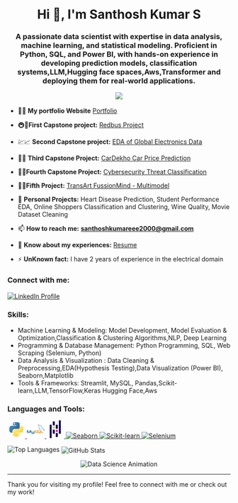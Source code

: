 <h1 align="center">Hi 👋, I'm Santhosh Kumar S</h1>
<h3 align="center">A passionate data scientist with expertise in data analysis, machine learning, and statistical modeling. Proficient in Python, SQL, and Power BI, with hands-on experience in developing prediction models, classification systems,LLM,Hugging face spaces,Aws,Transformer and deploying them for real-world applications.</h3>

<p align="center">
  <img src="https://media.giphy.com/media/3oKIPEqDGUULpEU0aQ/giphy.gif" width="250">
</p>

- 🛄💼 **My portfolio Website** [Portfolio](https://santhoshportfolio.wixsite.com/portfolio)

- 🚇🚎**First Capstone project:** [Redbus Project](https://github.com/SanthoshKumarS13/Rebbus-Project-1)

- 💹📈 **Second Capstone project:** [EDA of Global Electronics Data](https://github.com/SanthoshKumarS13/EDA_of_Global_Electronics_Data---Project-2)

- 🚗💵 **Third Capstone Project:** [CarDekho Car Price Prediction](https://github.com/SanthoshKumarS13/Car_Deheko---Vehicle-price-Prediction_-Regression_Algorithm-----Project-3)

- 🔐🪪**Fourth Capstone Project:** [Cybersecurity Threat Classification](https://github.com/SanthoshKumarS13/Microsoft_cybersecurity_Threat_Classification)

- 🔐🪪**Fifth Project:** [TransArt FussionMind - Multimodel](https://github.com/SanthoshKumarS13/AI-FusionMind_Multimodel)

- 🌱 **Personal Projects:** Heart Disease Prediction, Student Performance EDA, Online Shoppers Classification and Clustering, Wine Quality, Movie Dataset Cleaning
  
- 📫 **How to reach me:** **santhoshkumareee2000@gmail.com**

- 📄 **Know about my experiences:** [Resume](https://drive.google.com/file/d/1ZtI96xwpOg2Dpjwwk7Sp65IVTvC8hPzb/view?usp=drive_link)

- ⚡ **UnKnown fact:** I have 2 years of experience in the electrical domain

<h3 align="left">Connect with me:</h3>
<p align="left">
<a href="https://linkedin.com/in/www.linkedin.com/in/santhosh-kumar-selvam-015705184" target="blank"><img align="center" src="https://raw.githubusercontent.com/rahuldkjain/github-profile-readme-generator/master/src/images/icons/Social/linked-in-alt.svg" alt="LinkedIn Profile" height="30" width="40" /></a>
</p>

<h3 align="left">Skills:</h3>
<ul>
  <li>Machine Learning & Modeling: Model Development, Model Evaluation & Optimization,Classification & Clustering Algorithms,NLP, Deep Learning</li>
  <li>Programming & Database Management: Python Programming, SQL, Web Scraping (Selenium, Python)</li>
  <li>Data Analysis & Visualization : Data Cleaning & Preprocessing,EDA(Hypothesis Testing),Data
 Visualization (Power BI), Seaborn,Matplotlib</li>
  <li>Tools & Frameworks: Streamlit, MySQL, Pandas,Scikit-learn,LLM,TensorFlow,Keras
 Hugging Face,Aws</li>
</ul>

<h3 align="left">Languages and Tools:</h3>
<p align="left"> 
  <a href="https://www.python.org" target="_blank" rel="noreferrer"> <img src="https://raw.githubusercontent.com/devicons/devicon/master/icons/python/python-original.svg" alt="Python" width="40" height="40"/> </a> 
  <a href="https://www.mysql.com/" target="_blank" rel="noreferrer"> <img src="https://raw.githubusercontent.com/devicons/devicon/master/icons/mysql/mysql-original-wordmark.svg" alt="MySQL" width="40" height="40"/> </a> 
  <a href="https://pandas.pydata.org/" target="_blank" rel="noreferrer"> <img src="https://raw.githubusercontent.com/devicons/devicon/2ae2a900d2f041da66e950e4d48052658d850630/icons/pandas/pandas-original.svg" alt="Pandas" width="40" height="40"/> </a> 
  <a href="https://seaborn.pydata.org/" target="_blank" rel="noreferrer"> <img src="https://seaborn.pydata.org/_images/logo-mark-lightbg.svg" alt="Seaborn" width="40" height="40"/> </a> 
  <a href="https://scikit-learn.org/" target="_blank" rel="noreferrer"> <img src="https://upload.wikimedia.org/wikipedia/commons/0/05/Scikit_learn_logo_small.svg" alt="Scikit-learn" width="40" height="40"/> </a> 
  <a href="https://www.selenium.dev" target="_blank" rel="noreferrer"> <img src="https://raw.githubusercontent.com/detain/svg-logos/780f25886640cef088af994181646db2f6b1a3f8/svg/selenium-logo.svg" alt="Selenium" width="40" height="40"/> </a> 
</p>

<p><img align="left" src="https://github-readme-stats.vercel.app/api/top-langs?username=santhoshkumars13&show_icons=true&locale=en&layout=compact" alt="Top Languages" /></p>

<p>&nbsp;<img align="center" src="https://github-readme-stats.vercel.app/api?username=santhoshkumars13&show_icons=true&locale=en" alt="GitHub Stats" /></p>

<p align="center">
  <img src="https://media3.giphy.com/media/v1.Y2lkPTc5MGI3NjExd2VkbXlvMGg0eWNxc2w3ZDR4ZmUxaHM3ZjBoY3plaml1azg5bXYxdyZlcD12MV9pbnRlcm5hbF9naWZfYnlfaWQmY3Q9Zw/4FQMuOKR6zQRO/200.webp" width="400" alt="Data Science Animation">
</p>

---

Thank you for visiting my profile! Feel free to connect with me or check out my work!

